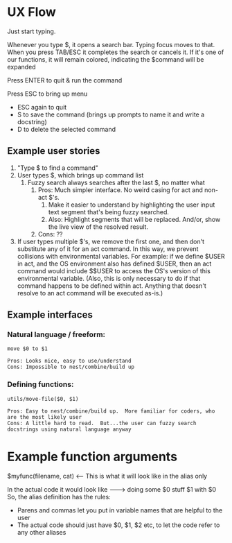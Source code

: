 # UX Flow

Just start typing.

Whenever you type $, it opens a search bar.  Typing focus moves to that.
    When you press TAB/ESC it completes the search or cancels it.
    If it's one of our functions, it will remain colored, indicating the $command will be expanded

Press ENTER to quit & run the command

Press ESC to bring up menu
- ESC again to quit
- S to save the command (brings up prompts to name it and write a docstring)
- D to delete the selected command

## Example user stories
1. "Type $ to find a command"
2. User types $, which brings up command list
    1. Fuzzy search always searches after the last $, no matter what
        1. Pros:  Much simpler interface.  No weird casing for act and non-act $'s.
            1. Make it easier to understand by highlighting the user input text segment that's being fuzzy searched.
            1. Also: Highlight segments that will be replaced.  And/or, show the live view of the resolved result.
        2. Cons:  ??
3. If user types multiple $'s, we remove the first one, and then don't substitute any of it for an act command.  In this way, we prevent collisions with environmental variables.  For example:  if we define $USER in act, and the OS environment also has defined $USER, then an act command would include $$USER to access the OS's version of this environmental variable.  (Also, this is only necessary to do if that command happens to be defined within act.  Anything that doesn't resolve to an act command will be executed as-is.)


## Example interfaces

### Natural language / freeform:
    move $0 to $1

    Pros: Looks nice, easy to use/understand
    Cons: Impossible to nest/combine/build up
    


### Defining functions:
    utils/move-file($0, $1)

    Pros: Easy to nest/combine/build up.  More familiar for coders, who are the most likely user
    Cons: A little hard to read.  But...the user can fuzzy search docstrings using natural language anyway


# Example function arguments

$myfunc(filename, cat) <-- This is what it will look like in the alias only

In the actual code it would look like ---> doing some $0 stuff $1 with $0
So, the alias definition has the rules:
- Parens and commas let you put in variable names that are helpful to the user
- The actual code should just have $0, $1, $2 etc, to let the code refer to any other aliases